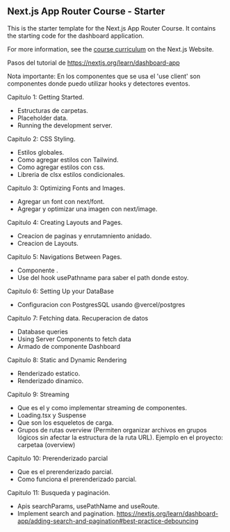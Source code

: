 ## Next.js App Router Course - Starter

This is the starter template for the Next.js App Router Course. It contains the starting code for the dashboard application.

For more information, see the [course curriculum](https://nextjs.org/learn) on the Next.js Website.

Pasos del tutorial de https://nextjs.org/learn/dashboard-app

Nota importante: En los componentes que se usa el 'use client' son componentes donde puedo utilizar hooks y detectores eventos.

Capitulo 1: Getting Started.
  - Estructuras de carpetas.
  - Placeholder data.
  - Running the development server.

Capitulo 2: CSS Styling.
  - Estilos globales.
  - Como agregar estilos con Tailwind.
  - Como agregar estilos con css.
  - Libreria de clsx estilos condicionales.

Capitulo 3: Optimizing Fonts and Images.
  - Agregar un font con next/font.
  - Agregar y optimizar una imagen con next/image.
  
Capitulo 4: Creating Layouts and Pages.
  - Creacion de paginas y enrutamniento anidado.
  - Creacion de Layouts.

Capitulo 5: Navigations Between Pages.
  - Componente <Link>.
  - Use del hook usePathname para saber el path donde estoy.

Capitulo 6: Setting Up your DataBase
  - Configuracion con PostgresSQL usando @vercel/postgres

Capitulo 7: Fetching data. Recuperacion de datos
  - Database queries
  - Using Server Components to fetch data
  - Armado de componente Dashboard

Capitulo 8: Static and Dynamic Rendering
  - Renderizado estatico.
  - Renderizado dinamico.

Capitulo 9: Streaming
  - Que es el y como implementar streaming de componentes.
  - Loading.tsx y Suspense
  - Que son los esqueletos de carga.
  - Grupos de rutas overview (Permiten organizar archivos en grupos lógicos sin afectar la estructura de la ruta URL).
    Ejemplo en el proyecto: carpetaa (overview)

Capitulo 10: Prerenderizado parcial
  - Que es el prerenderizado parcial.
  - Como funciona el prerenderizado parcial.

Capitulo 11: Busqueda y paginación.
  - Apis searchParams, usePathName and useRoute.
  - Implement search and pagination.
  https://nextjs.org/learn/dashboard-app/adding-search-and-pagination#best-practice-debouncing
  

